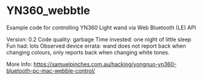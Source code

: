 # YN360_webbtle
Example code for controlling YN360 Light wand via Web Bluetooth (LE) API

Version: 0.2
Code quality: garbage
Time invested: one night of little sleep
Fun had: lots
Observed device errata: wand does not report back when changing colours, only reports back when changing white tones.

More Info: https://samuelpinches.com.au/hacking/yongnuo-yn360-bluetooth-pc-mac-webble-control/
